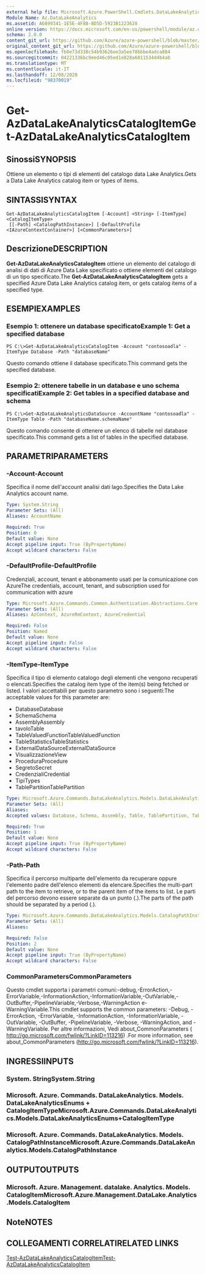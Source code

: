```yaml
---
external help file: Microsoft.Azure.PowerShell.Cmdlets.DataLakeAnalytics.dll-Help.xml
Module Name: Az.DataLakeAnalytics
ms.assetid: A6899341-1E5E-4F8B-8D5D-5923B1223628
online version: https://docs.microsoft.com/en-us/powershell/module/az.datalakeanalytics/get-azdatalakeanalyticscatalogitem
schema: 2.0.0
content_git_url: https://github.com/Azure/azure-powershell/blob/master/src/DataLakeAnalytics/DataLakeAnalytics/help/Get-AzDataLakeAnalyticsCatalogItem.md
original_content_git_url: https://github.com/Azure/azure-powershell/blob/master/src/DataLakeAnalytics/DataLakeAnalytics/help/Get-AzDataLakeAnalyticsCatalogItem.md
ms.openlocfilehash: fb0e73d338c54b93626ee3a5ee78bbbe4adca884
ms.sourcegitcommit: 04221336bc9eed46c05ed1e828a6811534d4b4ab
ms.translationtype: MT
ms.contentlocale: it-IT
ms.lasthandoff: 12/08/2020
ms.locfileid: "98370019"
---
```

# <span data-ttu-id="b30ff-101">Get-AzDataLakeAnalyticsCatalogItem</span><span class="sxs-lookup"><span data-stu-id="b30ff-101">Get-AzDataLakeAnalyticsCatalogItem</span></span>

## <span data-ttu-id="b30ff-102">Sinossi</span><span class="sxs-lookup"><span data-stu-id="b30ff-102">SYNOPSIS</span></span>
<span data-ttu-id="b30ff-103">Ottiene un elemento o tipi di elementi del catalogo data Lake Analytics.</span><span class="sxs-lookup"><span data-stu-id="b30ff-103">Gets a Data Lake Analytics catalog item or types of items.</span></span>

## <span data-ttu-id="b30ff-104">SINTASSI</span><span class="sxs-lookup"><span data-stu-id="b30ff-104">SYNTAX</span></span>

```
Get-AzDataLakeAnalyticsCatalogItem [-Account] <String> [-ItemType] <CatalogItemType>
 [[-Path] <CatalogPathInstance>] [-DefaultProfile <IAzureContextContainer>] [<CommonParameters>]
```

## <span data-ttu-id="b30ff-105">Descrizione</span><span class="sxs-lookup"><span data-stu-id="b30ff-105">DESCRIPTION</span></span>
<span data-ttu-id="b30ff-106">**Get-AzDataLakeAnalyticsCatalogItem** ottiene un elemento del catalogo di analisi di dati di Azure Data Lake specificato o ottiene elementi del catalogo di un tipo specificato.</span><span class="sxs-lookup"><span data-stu-id="b30ff-106">The **Get-AzDataLakeAnalyticsCatalogItem** gets a specified Azure Data Lake Analytics catalog item, or gets catalog items of a specified type.</span></span>

## <span data-ttu-id="b30ff-107">ESEMPI</span><span class="sxs-lookup"><span data-stu-id="b30ff-107">EXAMPLES</span></span>

### <span data-ttu-id="b30ff-108">Esempio 1: ottenere un database specificato</span><span class="sxs-lookup"><span data-stu-id="b30ff-108">Example 1: Get a specified database</span></span>
```
PS C:\>Get-AzDataLakeAnalyticsCatalogItem -Account "contosoadla" -ItemType Database -Path "databaseName"
```

<span data-ttu-id="b30ff-109">Questo comando ottiene il database specificato.</span><span class="sxs-lookup"><span data-stu-id="b30ff-109">This command gets the specified database.</span></span>

### <span data-ttu-id="b30ff-110">Esempio 2: ottenere tabelle in un database e uno schema specificati</span><span class="sxs-lookup"><span data-stu-id="b30ff-110">Example 2: Get tables in a specified database and schema</span></span>
```
PS C:\>Get-AzDataLakeAnalyticsDataSource -AccountName "contosoadla" -ItemType Table -Path "databaseName.schemaName"
```

<span data-ttu-id="b30ff-111">Questo comando consente di ottenere un elenco di tabelle nel database specificato.</span><span class="sxs-lookup"><span data-stu-id="b30ff-111">This command gets a list of tables in the specified database.</span></span>

## <span data-ttu-id="b30ff-112">PARAMETRI</span><span class="sxs-lookup"><span data-stu-id="b30ff-112">PARAMETERS</span></span>

### <span data-ttu-id="b30ff-113">-Account</span><span class="sxs-lookup"><span data-stu-id="b30ff-113">-Account</span></span>
<span data-ttu-id="b30ff-114">Specifica il nome dell'account analisi dati lago.</span><span class="sxs-lookup"><span data-stu-id="b30ff-114">Specifies the Data Lake Analytics account name.</span></span>

```yaml
Type: System.String
Parameter Sets: (All)
Aliases: AccountName

Required: True
Position: 0
Default value: None
Accept pipeline input: True (ByPropertyName)
Accept wildcard characters: False
```

### <span data-ttu-id="b30ff-115">-DefaultProfile</span><span class="sxs-lookup"><span data-stu-id="b30ff-115">-DefaultProfile</span></span>
<span data-ttu-id="b30ff-116">Credenziali, account, tenant e abbonamento usati per la comunicazione con Azure</span><span class="sxs-lookup"><span data-stu-id="b30ff-116">The credentials, account, tenant, and subscription used for communication with azure</span></span>

```yaml
Type: Microsoft.Azure.Commands.Common.Authentication.Abstractions.Core.IAzureContextContainer
Parameter Sets: (All)
Aliases: AzContext, AzureRmContext, AzureCredential

Required: False
Position: Named
Default value: None
Accept pipeline input: False
Accept wildcard characters: False
```

### <span data-ttu-id="b30ff-117">-ItemType</span><span class="sxs-lookup"><span data-stu-id="b30ff-117">-ItemType</span></span>
<span data-ttu-id="b30ff-118">Specifica il tipo di elemento catalogo degli elementi che vengono recuperati o elencati.</span><span class="sxs-lookup"><span data-stu-id="b30ff-118">Specifies the catalog item type of the item(s) being fetched or listed.</span></span>
<span data-ttu-id="b30ff-119">I valori accettabili per questo parametro sono i seguenti:</span><span class="sxs-lookup"><span data-stu-id="b30ff-119">The acceptable values for this parameter are:</span></span>
- <span data-ttu-id="b30ff-120">Database</span><span class="sxs-lookup"><span data-stu-id="b30ff-120">Database</span></span>
- <span data-ttu-id="b30ff-121">Schema</span><span class="sxs-lookup"><span data-stu-id="b30ff-121">Schema</span></span>
- <span data-ttu-id="b30ff-122">Assembly</span><span class="sxs-lookup"><span data-stu-id="b30ff-122">Assembly</span></span>
- <span data-ttu-id="b30ff-123">tavolo</span><span class="sxs-lookup"><span data-stu-id="b30ff-123">Table</span></span>
- <span data-ttu-id="b30ff-124">TableValuedFunction</span><span class="sxs-lookup"><span data-stu-id="b30ff-124">TableValuedFunction</span></span>
- <span data-ttu-id="b30ff-125">TableStatistics</span><span class="sxs-lookup"><span data-stu-id="b30ff-125">TableStatistics</span></span>
- <span data-ttu-id="b30ff-126">ExternalDataSource</span><span class="sxs-lookup"><span data-stu-id="b30ff-126">ExternalDataSource</span></span>
- <span data-ttu-id="b30ff-127">Visualizzazione</span><span class="sxs-lookup"><span data-stu-id="b30ff-127">View</span></span>
- <span data-ttu-id="b30ff-128">Procedura</span><span class="sxs-lookup"><span data-stu-id="b30ff-128">Procedure</span></span>
- <span data-ttu-id="b30ff-129">Segreto</span><span class="sxs-lookup"><span data-stu-id="b30ff-129">Secret</span></span>
- <span data-ttu-id="b30ff-130">Credenziali</span><span class="sxs-lookup"><span data-stu-id="b30ff-130">Credential</span></span>
- <span data-ttu-id="b30ff-131">Tipi</span><span class="sxs-lookup"><span data-stu-id="b30ff-131">Types</span></span>
- <span data-ttu-id="b30ff-132">TablePartition</span><span class="sxs-lookup"><span data-stu-id="b30ff-132">TablePartition</span></span>

```yaml
Type: Microsoft.Azure.Commands.DataLakeAnalytics.Models.DataLakeAnalyticsEnums+CatalogItemType
Parameter Sets: (All)
Aliases:
Accepted values: Database, Schema, Assembly, Table, TablePartition, TableValuedFunction, TableStatistics, ExternalDataSource, View, Procedure, Secret, Credential, Types, Package

Required: True
Position: 1
Default value: None
Accept pipeline input: True (ByPropertyName)
Accept wildcard characters: False
```

### <span data-ttu-id="b30ff-133">-Path</span><span class="sxs-lookup"><span data-stu-id="b30ff-133">-Path</span></span>
<span data-ttu-id="b30ff-134">Specifica il percorso multiparte dell'elemento da recuperare oppure l'elemento padre dell'elenco elementi da elencare.</span><span class="sxs-lookup"><span data-stu-id="b30ff-134">Specifies the multi-part path to the item to retrieve, or to the parent item of the items to list.</span></span>
<span data-ttu-id="b30ff-135">Le parti del percorso devono essere separate da un punto (.).</span><span class="sxs-lookup"><span data-stu-id="b30ff-135">The parts of the path should be separated by a period (.).</span></span>

```yaml
Type: Microsoft.Azure.Commands.DataLakeAnalytics.Models.CatalogPathInstance
Parameter Sets: (All)
Aliases:

Required: False
Position: 2
Default value: None
Accept pipeline input: True (ByPropertyName)
Accept wildcard characters: False
```

### <span data-ttu-id="b30ff-136">CommonParameters</span><span class="sxs-lookup"><span data-stu-id="b30ff-136">CommonParameters</span></span>
<span data-ttu-id="b30ff-137">Questo cmdlet supporta i parametri comuni:-debug,-ErrorAction,-ErrorVariable,-InformationAction,-InformationVariable,-OutVariable,-OutBuffer,-PipelineVariable,-Verbose,-WarningAction e-WarningVariable.</span><span class="sxs-lookup"><span data-stu-id="b30ff-137">This cmdlet supports the common parameters: -Debug, -ErrorAction, -ErrorVariable, -InformationAction, -InformationVariable, -OutVariable, -OutBuffer, -PipelineVariable, -Verbose, -WarningAction, and -WarningVariable.</span></span> <span data-ttu-id="b30ff-138">Per altre informazioni, Vedi about_CommonParameters ( http://go.microsoft.com/fwlink/?LinkID=113216) .</span><span class="sxs-lookup"><span data-stu-id="b30ff-138">For more information, see about_CommonParameters (http://go.microsoft.com/fwlink/?LinkID=113216).</span></span>

## <span data-ttu-id="b30ff-139">INGRESSI</span><span class="sxs-lookup"><span data-stu-id="b30ff-139">INPUTS</span></span>

### <span data-ttu-id="b30ff-140">System. String</span><span class="sxs-lookup"><span data-stu-id="b30ff-140">System.String</span></span>

### <span data-ttu-id="b30ff-141">Microsoft. Azure. Commands. DataLakeAnalytics. Models. DataLakeAnalyticsEnums + CatalogItemType</span><span class="sxs-lookup"><span data-stu-id="b30ff-141">Microsoft.Azure.Commands.DataLakeAnalytics.Models.DataLakeAnalyticsEnums+CatalogItemType</span></span>

### <span data-ttu-id="b30ff-142">Microsoft. Azure. Commands. DataLakeAnalytics. Models. CatalogPathInstance</span><span class="sxs-lookup"><span data-stu-id="b30ff-142">Microsoft.Azure.Commands.DataLakeAnalytics.Models.CatalogPathInstance</span></span>

## <span data-ttu-id="b30ff-143">OUTPUT</span><span class="sxs-lookup"><span data-stu-id="b30ff-143">OUTPUTS</span></span>

### <span data-ttu-id="b30ff-144">Microsoft. Azure. Management. datalake. Analytics. Models. CatalogItem</span><span class="sxs-lookup"><span data-stu-id="b30ff-144">Microsoft.Azure.Management.DataLake.Analytics.Models.CatalogItem</span></span>

## <span data-ttu-id="b30ff-145">Note</span><span class="sxs-lookup"><span data-stu-id="b30ff-145">NOTES</span></span>

## <span data-ttu-id="b30ff-146">COLLEGAMENTI CORRELATI</span><span class="sxs-lookup"><span data-stu-id="b30ff-146">RELATED LINKS</span></span>

[<span data-ttu-id="b30ff-147">Test-AzDataLakeAnalyticsCatalogItem</span><span class="sxs-lookup"><span data-stu-id="b30ff-147">Test-AzDataLakeAnalyticsCatalogItem</span></span>](./Test-AzDataLakeAnalyticsCatalogItem.md)



